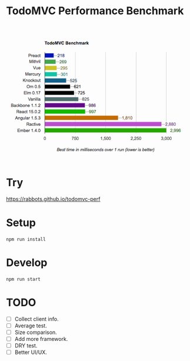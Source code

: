 # TodoMVC Performance Benchmark

[![Sample results for Chrome 51 + OSX 10.11.4 on a Macbook Air](img/2016-06-25.png)](https://rabbots.github.io/todomvc-perf)

# Try
https://rabbots.github.io/todomvc-perf

# Setup
```
npm run install
```
# Develop
```
npm run start
```
# TODO
- [ ] Collect client info.
- [ ] Average test.
- [ ] Size comparison.
- [ ] Add more framework.
- [ ] DRY test.
- [ ] Better UI/UX.

